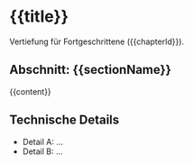 # {{title}}

Vertiefung für Fortgeschrittene ({{chapterId}}).

## Abschnitt: {{sectionName}}

{{content}}

## Technische Details

- Detail A: ...
- Detail B: ...
